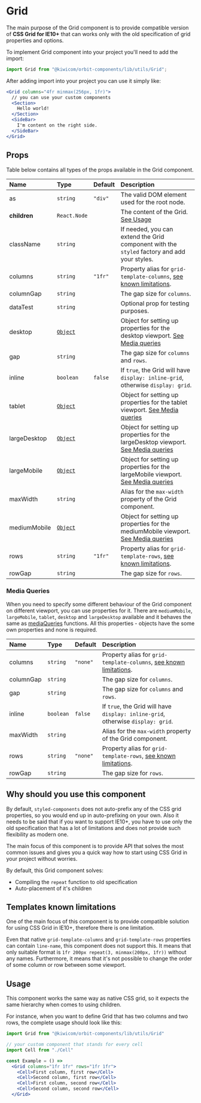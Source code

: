 # Grid
The main purpose of the Grid component is to provide compatible version of **CSS Grid for IE10+** that can works only with the old specification of grid properties and options. 

To implement Grid component into your project you'll need to add the import:
```jsx
import Grid from "@kiwicom/orbit-components/lib/utils/Grid";
```
After adding import into your project you can use it simply like:
```jsx
<Grid columns="4fr minmax(256px, 1fr)">
  // you can use your custom components
  <Section>
    Hello world!
  </Section>
  <SideBar>
    I'm content on the right side.
  </SideBar>
</Grid>
```

## Props
Table below contains all types of the props available in the Grid component.
    
| Name          | Type                        | Default         | Description                      |
| :------------ | :-------------------------- | :-------------- | :------------------------------- |
| as            | `string`                    | `"div"`         | The valid DOM element used for the root node.
| **children**  | `React.Node`                |                 | The content of the Grid. [See Usage](#usage)
| className     | `string`                    |                 | If needed, you can extend the Grid component with the `styled` factory and add your styles.
| columns       | `string`                    | `"1fr"`         | Property alias for `grid-template-columns`, [see known limitations](#templates-known-limitations).
| columnGap     | `string`                    |                 | The gap size for `columns`.
| dataTest      | `string`                    |                 | Optional prop for testing purposes.
| desktop       | [`Object`](#media-queries)  |                 | Object for setting up properties for the desktop viewport. [See Media queries](#media-queries)
| gap           | `string`                    |                 | The gap size for `columns` and `rows`.
| inline        | `boolean`                   | `false`         | If `true`, the Grid will have `display: inline-grid`, otherwise `display: grid`.
| tablet        | [`Object`](#media-queries)  |                 | Object for setting up properties for the tablet viewport. [See Media queries](#media-queries)
| largeDesktop  | [`Object`](#media-queries)  |                 | Object for setting up properties for the largeDesktop viewport. [See Media queries](#media-queries)
| largeMobile   | [`Object`](#media-queries)  |                 | Object for setting up properties for the largeMobile viewport. [See Media queries](#media-queries)
| maxWidth      | `string`                    |                 | Alias for the `max-width` property of the Grid component.
| mediumMobile  | [`Object`](#media-queries)  |                 | Object for setting up properties for the mediumMobile viewport. [See Media queries](#media-queries)
| rows          | `string`                    | `"1fr"`         | Property alias for `grid-template-rows`, [see known limitations](#templates-known-limitations).
| rowGap        | `string`                    |                 | The gap size for `rows`.

### Media Queries
When you need to specify some different behaviour of the Grid component on different viewport, you can use properties for it.
There are `mediumMobile`, `largeMobile`, `tablet`, `desktop` and `largeDesktop` available and it behaves the same as [mediaQueries](https://github.com/kiwicom/orbit-components/tree/master/src/utils/mediaQuery) functions.
All this properties - objects have the some own properties and none is required.

| Name          | Type                        | Default         | Description                      |
| :------------ | :-------------------------- | :-------------- | :------------------------------- |
| columns       | `string`                    | `"none"`        | Property alias for `grid-template-columns`, [see known limitations](#templates-known-limitations).
| columnGap     | `string`                    |                 | The gap size for `columns`.
| gap           | `string`                    |                 | The gap size for `columns` and `rows`.
| inline        | `boolean`                   | `false`         | If `true`, the Grid will have `display: inline-grid`, otherwise `display: grid`.
| maxWidth      | `string`                    |                 | Alias for the `max-width` property of the Grid component.
| rows          | `string`                    | `"none"`        | Property alias for `grid-template-rows`, [see known limitations](#templates-known-limitations).
| rowGap        | `string`                    |                 | The gap size for `rows`.

## Why should you use this component
By default, `styled-components` does not auto-prefix any of the CSS grid properties, so you would end up in auto-prefixing on your own.
Also it needs to be said that if you want to support IE10+, you have to use only the old specification that has a lot of limitations and does not provide such flexibility as modern one.

The main focus of this component is to provide API that solves the most common issues and gives you a quick way how to start using CSS Grid in your project without worries.

By default, this Grid component solves:
 - Compiling the `repeat` function to old specification
 - Auto-placement of it's children
 
## Templates known limitations
One of the main focus of this component is to provide compatible solution for using CSS Grid in IE10+, therefore there is one limitation.

Even that native `grid-template-columns` and `grid-template-rows` properties can contain `line-name`, this component does not support this. It means that only suitable format is `1fr 200px repeat(3, minmax(200px, 1fr))` without any names.
Furthermore, it means that it's not possible to change the order of some column or row between some viewport.

## Usage
This component works the same way as native CSS grid, so it expects the same hierarchy when comes to using children.

For instance, when you want to define Grid that has two columns and two rows, the complete usage should look like this:
```jsx
import Grid from "@kiwicom/orbit-components/lib/utils/Grid"

// your custom component that stands for every cell
import Cell from "./Cell"

const Example = () => 
  <Grid columns="1fr 1fr" rows="1fr 1fr">
    <Cell>First column, first row</Cell>
    <Cell>Second column, first row</Cell>
    <Cell>First column, second row</Cell>
    <Cell>Second column, second row</Cell>
  </Grid>
```
 
